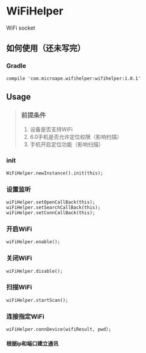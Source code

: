 # WiFiHelper
WiFi socket

## 如何使用（还未写完）

### Gradle
` compile 'com.microape.wifihelper:wifihelper:1.0.1' `

## Usage

> ### 前提条件
> 1. 设备是否支持WiFi
> 2. 6.0手机是否允许定位权限（影响扫描）
> 3. 手机开启定位功能（影响扫描）

### init 
` WiFiHelper.newInstance().init(this); `

### 设置监听
```
wiFiHelper.setOpenCallBack(this);
wiFiHelper.setSearchCallBack(this);
wiFiHelper.setConnCallBack(this);
```

### 开启WiFi
` wiFiHelper.enable(); `

### 关闭WiFi
` wiFiHelper.disable(); `

### 扫描WiFi
` wiFiHelper.startScan(); `

### 连接指定WiFi
` wiFiHelper.connDevice(wifiResult, pwd); `

#### 根据ip和端口建立通讯
```



```